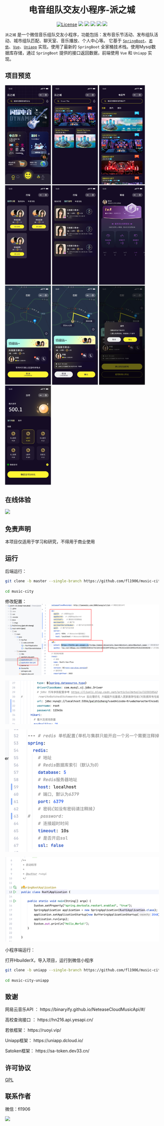 <h1 align="center">
  电音组队交友小程序-派之城
</h1>

<p align="center">
  <a href="https://github.com/fl1906/music-city/blob/master/LICENSE"><img src="https://img.shields.io/github/license/zyronon/douyin" alt="License"></a>
  <a><img src="https://img.shields.io/badge/SpringBoot-v2.7-pink"/></a>
  <a><img src="https://img.shields.io/badge/若依-基础框架-red"/></a>
  <a><img src="https://img.shields.io/badge/Satoken-v1.37.0-red"/></a>
  <a><img src="https://img.shields.io/badge/Vue-v2.0-red"/></a>
  <a><img src="https://img.shields.io/badge/Uniapp-微信小程序-red"/></a>
</p>

`派之城` 是一个微信音乐组队交友小程序，功能包括：发布音乐节活动、发布组队活动、城市组队匹配、聊天室、音乐播放、个人中心等。
它基于 [`SpringBoot`](https://spring.io/projects/spring-boot)、[`若依`](https://ruoyi.vip/)、[`Vue`](https://cn.vuejs.org/)、[`Uniapp`](https://uniapp.dcloud.io/) 实现。使用了最新的 `SpringBoot` 全家桶技术栈。使用Mysql数据库存储，通过 `SpringBoot` 提供的接口返回数据，前端使用 `Vue` 和 `Uniapp` 实现。


## 项目预览

<div>
<img width="150px" src='docs/imgs/1.png'/>
<img width="150px" src='docs/imgs/2.png'/>
<img width="150px" src='docs/imgs/3.png'/>
<img width="150px" src='docs/imgs/4.png'/>
<img width="150px" src='docs/imgs/5.png'/>
<img width="150px" src='docs/imgs/6.png' />
<img width="150px" src='docs/imgs/7.png' />
<img width="150px" src='docs/imgs/8.png' />
<img width="150px" src='docs/imgs/9.png' />
<img width="150px" src='docs/imgs/10.png' />
</div>

## 在线体验


<img width="150px" src="https://img.flya.top/mac/202405022018128.png">

## 免责声明

本项目仅适用于学习和研究，不得用于商业使用

## 运行

后端运行：

```bash
git clone -b master --single-branch https://github.com/fl1906/music-city.git

cd music-city

```

修改配置：
![img.png](docs/imgs/img.png)

![img_1.png](docs/imgs/img_1.png)

![img_2.png](docs/imgs/img_2.png)

![img_3.png](docs/imgs/img_3.png)

小程序端运行：

打开HbuilderX，导入项目，运行到微信小程序

```bash
git clone -b uniapp --single-branch https://github.com/fl1906/music-city.git

cd music-city-uniapp

```

## 致谢
<div> 网易云音乐API ： https://binaryify.github.io/NeteaseCloudMusicApi/#/ </div>
<p></p>
<div> 高校查询接口 ： https://hn216.api.yesapi.cn/</div>
<p></p>
<div> 若依框架： https://ruoyi.vip/ </div>
<p></p>
<div>  Uniapp框架： https://uniapp.dcloud.io/ </div>
<p></p>
<div>  Satoken框架： https://sa-token.dev33.cn/ </div>


## 许可协议

[GPL](LICENSE)

## 联系作者

微信：fl1906

<img  width="150px" src="https://img.flya.top/mac/202405022144221.png">